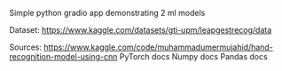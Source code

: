 Simple python gradio app demonstrating 2 ml models

Dataset: https://www.kaggle.com/datasets/gti-upm/leapgestrecog/data

Sources: 
https://www.kaggle.com/code/muhammadumermujahid/hand-recognition-model-using-cnn
PyTorch docs
Numpy docs
Pandas docs
